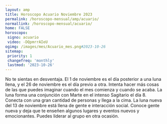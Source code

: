 ```yaml
---
layout: amp
title: Horoscopo Acuario Noviembre 2023 
permalink: /horoscopo-mensual/amp/acuario/
normallink: /horoscopo-mensual/acuario/
home: FALSE
horoscopo:
 signo: acuario
 video: -DQpmrrAIeU
ogimg: /images/mes/Acuario_mes.png#2023-10-26
sitemap:
 priority: 1
 changefreq: 'monthly'
 lastmod: '2023-10-26'
---
```



No te sientas en desventaja. El 1 de noviembre es el día posterior a una luna llena, y el 26 de noviembre es el día previo a otra. Intenta hacer más cosas de las que puedes imaginar cuando el mes comienza y cuando se acaba. La luna forma una conjunción con Marte en el intenso Sagitario el día 8. Conecta con una gran cantidad de personas y llega a la cima. La luna nueva del 13 de noviembre está llena de gente e interacción social. Conoce gente nueva y deja que te enseñen algunos lugares y eventos nuevos y emocionantes. Puedes liderar al grupo en otra ocasión. 